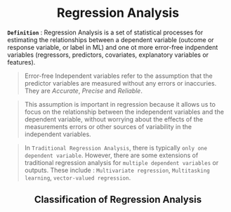 # <div align = "center">Regression Analysis</div>
**`Definition`** : Regression Analysis is a set of statistical processes for estimating the relationships between a dependent variable (outcome or response variable, or label in ML) and one ot more error-free indpendent variables (regressors, predictors, covariates, explanatory variables or features).
> Error-free Independent variables refer to the assumption that the predictor variables are measured without any errors or inaccuries. They are *Accurate*, *Precise* and *Reliable*.

> This assumption is important in regression because it allows us to focus on the relationship between the independent variables and the dependent variable, without worrying about the effects of the measurements errors or other sources of variability in the independent variables.

>In `Traditional Regression Analysis`, there is typically `only one dependent variable`. However, there are some extensions of traditional regression analysis for `multiple dependent variables` or outputs. These include : `Multivariate regression`, `Multitasking learning`, `vector-valued regression`.
## <div align = "center">Classification of Regression Analysis</div>
